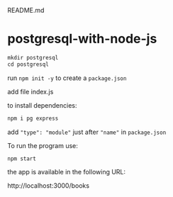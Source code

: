 README.md

# postgresql-with-node-js

```javascript
mkdir postgresql
cd postgresql
```

run `npm init -y` to create a `package.json`

add file index.js

to install dependencies:

```javascript
npm i pg express 
```

add `"type": "module"` just after `"name"` in `package.json`

To run the program use:

`npm start`

the app is available in the following URL:

http://localhost:3000/books 

